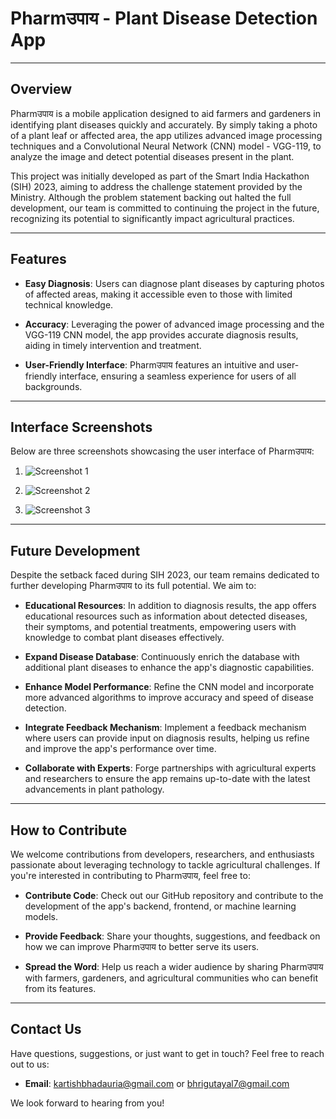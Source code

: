 # Pharmउपाय - Plant Disease Detection App

---

## Overview

Pharmउपाय is a mobile application designed to aid farmers and gardeners in identifying plant diseases quickly and accurately. By simply taking a photo of a plant leaf or affected area, the app utilizes advanced image processing techniques and a Convolutional Neural Network (CNN) model - VGG-119, to analyze the image and detect potential diseases present in the plant.

This project was initially developed as part of the Smart India Hackathon (SIH) 2023, aiming to address the challenge statement provided by the Ministry. Although the problem statement backing out halted the full development, our team is committed to continuing the project in the future, recognizing its potential to significantly impact agricultural practices.

---

## Features

- **Easy Diagnosis**: Users can diagnose plant diseases by capturing photos of affected areas, making it accessible even to those with limited technical knowledge.

- **Accuracy**: Leveraging the power of advanced image processing and the VGG-119 CNN model, the app provides accurate diagnosis results, aiding in timely intervention and treatment.

- **User-Friendly Interface**: Pharmउपाय features an intuitive and user-friendly interface, ensuring a seamless experience for users of all backgrounds.

---

## Interface Screenshots

Below are three screenshots showcasing the user interface of Pharmउपाय:

1. ![Screenshot 1]((https://github.com/Kartishh/PharmUpaay/assets/123312515/d4b2c8bc-7095-4b09-a3b2-6868b3b08695))

2. ![Screenshot 2]((https://github.com/Kartishh/PharmUpaay/assets/123312515/4baeee2b-ef42-420e-8f05-a59717452eea))

3. ![Screenshot 3]((https://github.com/Kartishh/PharmUpaay/assets/123312515/8d5898e4-aaa2-4fd0-adef-14dd58ba4fc8))



---

## Future Development

Despite the setback faced during SIH 2023, our team remains dedicated to further developing Pharmउपाय to its full potential. We aim to:


- **Educational Resources**: In addition to diagnosis results, the app offers educational resources such as information about detected diseases, their symptoms, and potential treatments, empowering users with knowledge to combat plant diseases effectively.
  
- **Expand Disease Database**: Continuously enrich the database with additional plant diseases to enhance the app's diagnostic capabilities.

- **Enhance Model Performance**: Refine the CNN model and incorporate more advanced algorithms to improve accuracy and speed of disease detection.

- **Integrate Feedback Mechanism**: Implement a feedback mechanism where users can provide input on diagnosis results, helping us refine and improve the app's performance over time.

- **Collaborate with Experts**: Forge partnerships with agricultural experts and researchers to ensure the app remains up-to-date with the latest advancements in plant pathology.

---

## How to Contribute

We welcome contributions from developers, researchers, and enthusiasts passionate about leveraging technology to tackle agricultural challenges. If you're interested in contributing to Pharmउपाय, feel free to:

- **Contribute Code**: Check out our GitHub repository and contribute to the development of the app's backend, frontend, or machine learning models.

- **Provide Feedback**: Share your thoughts, suggestions, and feedback on how we can improve Pharmउपाय to better serve its users.

- **Spread the Word**: Help us reach a wider audience by sharing Pharmउपाय with farmers, gardeners, and agricultural communities who can benefit from its features.

---

## Contact Us

Have questions, suggestions, or just want to get in touch? Feel free to reach out to us:

- **Email**: kartishbhadauria@gmail.com or bhrigutayal7@gmail.com

We look forward to hearing from you!
